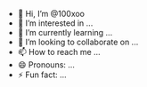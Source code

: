 - 👋 Hi, I’m @100xoo
- 👀 I’m interested in ...
- 🌱 I’m currently learning ...
- 💞️ I’m looking to collaborate on ...
- 📫 How to reach me ...
- 😄 Pronouns: ...
- ⚡ Fun fact: ...

<!---
100xoo/100xoo is a ✨ special ✨ repository because its `README.md` (this file) appears on your GitHub profile.
You can click the Preview link to take a look at your changes.
--->
